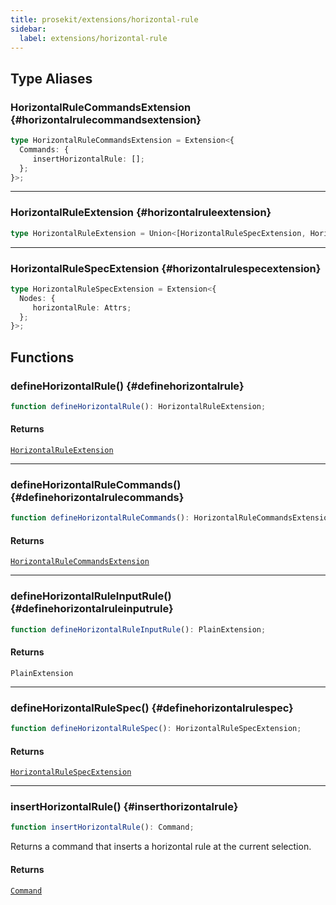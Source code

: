 ```yaml
---
title: prosekit/extensions/horizontal-rule
sidebar:
  label: extensions/horizontal-rule
---
```


<!-- DEBUG memberWithGroups 1 -->

<!-- DEBUG memberWithGroups 4 -->

<!-- DEBUG memberWithGroups 7 -->

<!-- DEBUG memberWithGroups 8 -->

<!-- DEBUG memberWithGroups 9 -->

## Type Aliases

### HorizontalRuleCommandsExtension {#horizontalrulecommandsextension}

```ts
type HorizontalRuleCommandsExtension = Extension<{
  Commands: {
     insertHorizontalRule: [];
  };
}>;
```

***

### HorizontalRuleExtension {#horizontalruleextension}

```ts
type HorizontalRuleExtension = Union<[HorizontalRuleSpecExtension, HorizontalRuleCommandsExtension]>;
```

***

### HorizontalRuleSpecExtension {#horizontalrulespecextension}

```ts
type HorizontalRuleSpecExtension = Extension<{
  Nodes: {
     horizontalRule: Attrs;
  };
}>;
```

## Functions

### defineHorizontalRule() {#definehorizontalrule}

```ts
function defineHorizontalRule(): HorizontalRuleExtension;
```

#### Returns

[`HorizontalRuleExtension`](#horizontalruleextension)

***

### defineHorizontalRuleCommands() {#definehorizontalrulecommands}

```ts
function defineHorizontalRuleCommands(): HorizontalRuleCommandsExtension;
```

#### Returns

[`HorizontalRuleCommandsExtension`](#horizontalrulecommandsextension)

***

### defineHorizontalRuleInputRule() {#definehorizontalruleinputrule}

```ts
function defineHorizontalRuleInputRule(): PlainExtension;
```

#### Returns

`PlainExtension`

***

### defineHorizontalRuleSpec() {#definehorizontalrulespec}

```ts
function defineHorizontalRuleSpec(): HorizontalRuleSpecExtension;
```

#### Returns

[`HorizontalRuleSpecExtension`](#horizontalrulespecextension)

***

### insertHorizontalRule() {#inserthorizontalrule}

```ts
function insertHorizontalRule(): Command;
```

Returns a command that inserts a horizontal rule at the current selection.

#### Returns

[`Command`](../pm/state.md#command)

<!-- DEBUG memberWithGroups 10 -->
